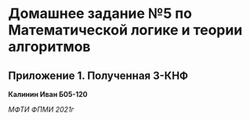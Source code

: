 # Домашнее задание №5 по Математической логике и теории алгоритмов

## Приложение 1. Полученная 3-КНФ

**Калинин Иван Б05-120**

*МФТИ ФПМИ 2021г*
